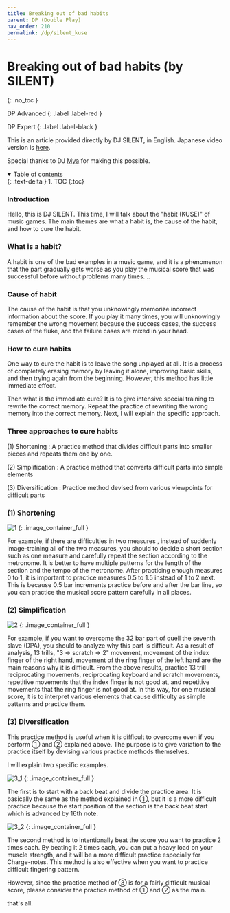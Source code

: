 ```yaml
---
title: Breaking out of bad habits
parent: DP (Double Play)
nav_order: 210
permalink: /dp/silent_kuse
---
```


# Breaking out of bad habits (by SILENT)
{: .no_toc }

DP Advanced
{: .label .label-red }

DP Expert
{: .label .label-black }

This is an article provided directly by DJ SILENT, in English. Japanese video version is [here](https://www.youtube.com/watch?v=yY0QLv0wZck).

Special thanks to DJ [Mya](http://ereter.net/iidxplayerdata/50717747/) for making this possible.

<details open markdown="block">
  <summary>
    Table of contents
  </summary>
  {: .text-delta }
1. TOC
{:toc}
</details>

### Introduction

Hello, this is DJ SILENT.
This time, I will talk about the "habit (KUSE)" of music games.
The main themes are what a habit is, the cause of the habit, and how to cure the habit.

### What is a habit?
A habit is one of the bad examples in a music game, and it is a phenomenon that the part gradually gets worse as you play the musical score that was successful before without problems many times. ..

### Cause of habit
The cause of the habit is that you unknowingly memorize incorrect information about the score.
If you play it many times, you will unknowingly remember the wrong movement because the success cases, the success cases of the fluke, and the failure cases are mixed in your head.

### How to cure habits
One way to cure the habit is to leave the song unplayed at all.
It is a process of completely erasing memory by leaving it alone, improving basic skills, and then trying again from the beginning.
However, this method has little immediate effect.

Then what is the immediate cure? It is to give intensive special training to rewrite the correct memory.
Repeat the practice of rewriting the wrong memory into the correct memory.
Next, I will explain the specific approach.

### Three approaches to cure habits

(1) Shortening : A practice method that divides difficult parts into smaller pieces and repeats them one by one.

(2) Simplification : A practice method that converts difficult parts into simple elements

(3) Diversification : Practice method devised from various viewpoints for difficult parts

### (1) Shortening

![1](/assets/img/dp/silent_kuse/1.png)
{: .image_container_full }

For example, if there are difficulties in two measures , instead of suddenly image-training all of the two measures,
you should to decide a short section such as one measure and carefully repeat the section according to the metronome.
It is better to have multiple patterns for the length of the section and the tempo of the metronome.
After practicing enough measures 0 to 1, it is important to practice measures 0.5 to 1.5 instead of 1 to 2 next.
This is because 0.5 bar increments practice before and after the bar line, so you can practice the musical score pattern carefully in all places.

### (2) Simplification

![2](/assets/img/dp/silent_kuse/2.png)
{: .image_container_full }

For example, if you want to overcome the 32 bar part of quell the seventh slave (DPA), you should to analyze why this part is difficult.
As a result of analysis, 13 trills, "3 ⇒ scratch ⇒ 2" movement, movement of the index finger of the right hand, movement of the ring finger of the left hand are the main reasons why it is difficult.
From the above results, practice 13 trill reciprocating movements, reciprocating keyboard and scratch movements, repetitive movements that the index finger is not good at, and repetitive movements that the ring finger is not good at.
In this way, for one musical score, it is to interpret various elements that cause difficulty as simple patterns and practice them.

### (3) Diversification
This practice method is useful when it is difficult to overcome even if you perform ① and ② explained above.
The purpose is to give variation to the practice itself by devising various practice methods themselves.

I will explain two specific examples.

![3_1](/assets/img/dp/silent_kuse/3_1.png)
{: .image_container_full }

The first is to start with a back beat and divide the practice area.
It is basically the same as the method explained in ①, but it is a more difficult practice because the start position of the section is the back beat start which is advanced by 16th note.

![3_2](/assets/img/dp/silent_kuse/3_2.png)
{: .image_container_full }

The second method is to intentionally beat the score you want to practice 2 times each.
By beating it 2 times each, you can put a heavy load on your muscle strength, and it will be a more difficult practice especially for Charge-notes.
This method is also effective when you want to practice difficult fingering pattern.

However, since the practice method of ③ is for a fairly difficult musical score, please consider the practice method of ① and ② as the main.

that's all.
